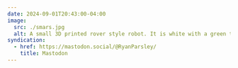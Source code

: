 ```yaml
---
date: 2024-09-01T20:43:00-04:00
image:
  src: ./smars.jpg
  alt: A small 3D printed rover style robot. It is white with a green top and black tank treds.
syndication:
  - href: https://mastodon.social/@RyanParsley/
    title: Mastodon
---
```

